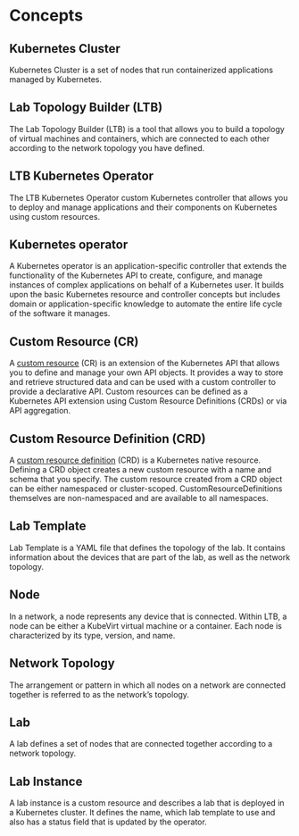 # Concepts

## Kubernetes Cluster

Kubernetes Cluster is a set of nodes that run containerized applications managed by Kubernetes.
<!-- TODO: add image -->

## Lab Topology Builder (LTB)

The Lab Topology Builder (LTB) is a tool that allows you to build a topology of virtual machines and containers, which are connected to each other according to the network topology you have defined.
<!-- TODO: add LTB image -->

## LTB Kubernetes Operator

The LTB Kubernetes Operator  custom Kubernetes controller that allows you to deploy and manage applications and their components on Kubernetes using custom resources.
<!-- TODO: add image -->

## Kubernetes operator

A Kubernetes operator is an application-specific controller that extends the functionality of the Kubernetes API to create, configure, and manage instances of complex applications on behalf of a Kubernetes user.
It builds upon the basic Kubernetes resource and controller concepts but includes domain or application-specific knowledge to automate the entire life cycle of the software it manages.

## Custom Resource (CR)

A [custom resource](https://kubernetes.io/docs/concepts/extend-kubernetes/api-extension/custom-resources/#custom-controllers) (CR) is an extension of the Kubernetes API that allows you to define and manage your own API objects.
It provides a way to store and retrieve structured data and can be used with a custom controller to provide a declarative API.
Custom resources can be defined as a Kubernetes API extension using Custom Resource Definitions (CRDs) or via API aggregation.

## Custom Resource Definition (CRD)

A [custom resource definition](https://kubernetes.io/docs/concepts/extend-kubernetes/api-extension/custom-resources/#customresourcedefinitions) (CRD) is a Kubernetes native resource.
Defining a CRD object creates a new custom resource with a name and schema that you specify.
The custom resource created from a CRD object can be either namespaced or cluster-scoped.
CustomResourceDefinitions themselves are non-namespaced and are available to all namespaces.
<!-- TODO: add code example -->

## Lab Template

Lab Template is a YAML file that defines the topology of the lab. It contains information about the devices that are part of the lab, as well as the network topology.
<!-- TODO: add code example -->

## Node

In a network, a node represents any device that is connected.
Within LTB, a node can be either a KubeVirt virtual machine or a container.
Each node is characterized by its type, version, and name.

## Network Topology

The arrangement or pattern in which all nodes on a network are connected together is referred to as the network’s topology.

## Lab

A lab defines a set of nodes that are connected together according to a network topology.

## Lab Instance

A lab instance is a custom resource and describes a lab that is deployed in a Kubernetes cluster.
It defines the name, which lab template to use and also has a status field that is updated by the operator.
<!-- TODO: add example -->
